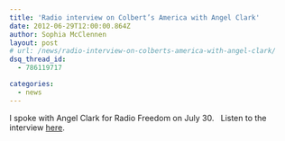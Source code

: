 ```yaml
---
title: 'Radio interview on Colbert’s America with Angel Clark'
date: 2012-06-29T12:00:00.864Z
author: Sophia McClennen
layout: post
# url: /news/radio-interview-on-colberts-america-with-angel-clark/
dsq_thread_id:
  - 786119717

categories: 
  - news
---
```

I spoke with Angel Clark for Radio Freedom on July 30.   Listen to the interview [here][1].

 [1]: https://www.spreaker.com/user/angelclark/sophia_mcclennen_on_the_angel_clark_show_1